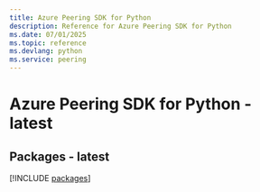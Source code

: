 ```yaml
---
title: Azure Peering SDK for Python
description: Reference for Azure Peering SDK for Python
ms.date: 07/01/2025
ms.topic: reference
ms.devlang: python
ms.service: peering
---
```

# Azure Peering SDK for Python - latest
## Packages - latest
[!INCLUDE [packages](peering-index.md)]